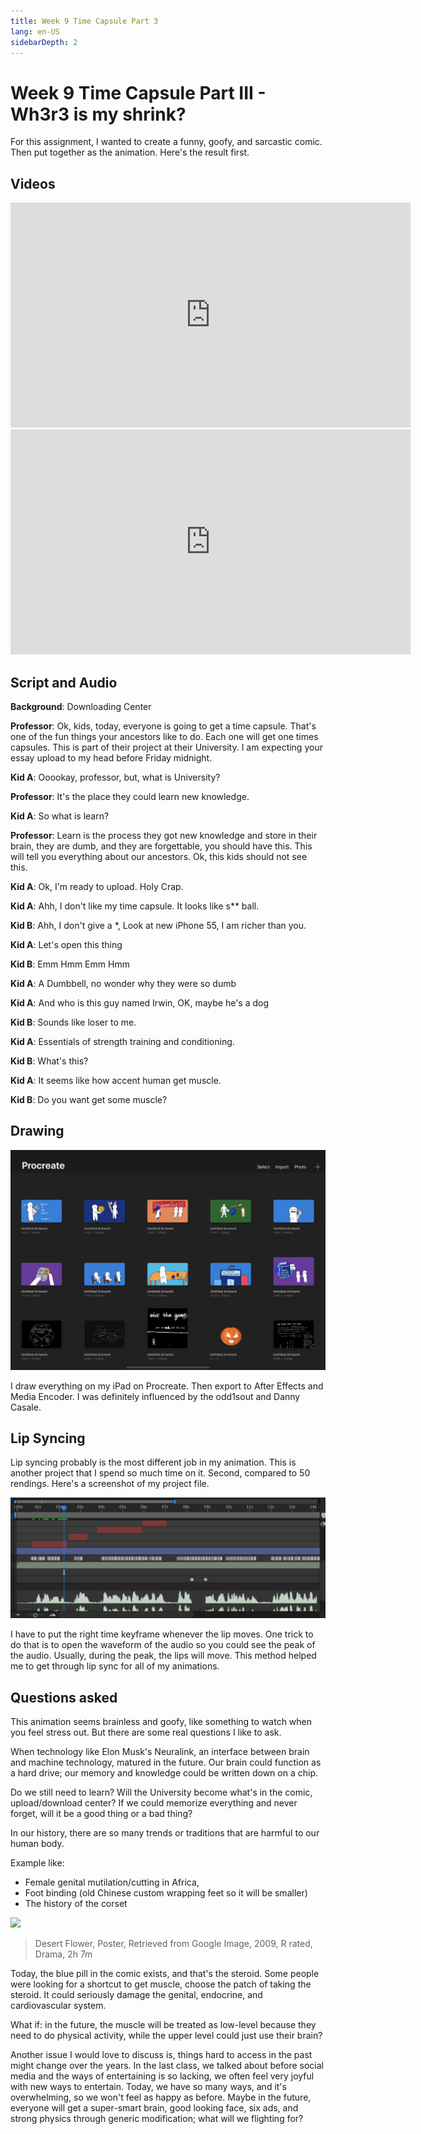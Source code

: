 ```yaml
---
title: Week 9 Time Capsule Part 3
lang: en-US
sidebarDepth: 2
---
```


# Week 9 Time Capsule Part III - Wh3r3 is my shrink? 

For this assignment, I wanted to create a funny, goofy, and sarcastic comic. Then put together as the animation. Here's the result first. 

## Videos

<iframe src="https://player.vimeo.com/video/477306368" width="640" height="360" frameborder="0" allow="autoplay; fullscreen" allowfullscreen></iframe>



<iframe src="https://player.vimeo.com/video/477422229" width="640" height="360" frameborder="0" allow="autoplay; fullscreen" allowfullscreen></iframe>

## Script and Audio

**Background**: Downloading Center 

**Professor**: Ok, kids, today, everyone is going to get a time capsule. That's one of the fun things your ancestors like to do. Each one will get one times capsules. This is part of their project at their University. I am expecting your essay upload to my head before Friday midnight. 

**Kid A**: Ooookay, professor, but, what is University? 

**Professor**: It's the place they could learn new knowledge. 

**Kid A**: So what is learn? 

**Professor**: Learn is the process they got new knowledge and store in their brain, they are dumb, and they are forgettable, you should have this. This will tell you everything about our ancestors. Ok, this kids should not see this.  

**Kid A**: Ok, I'm ready to upload. Holy Crap. 



**Kid A**: Ahh, I don't like my time capsule. It looks like s** ball. 

**Kid B**: Ahh, I don't give a *, Look at new iPhone 55, I am richer than you. 



**Kid A**: Let's open this thing

**Kid B**: Emm Hmm Emm Hmm

**Kid A**: A Dumbbell, no wonder why they were so dumb 

**Kid A**: And who is this guy named Irwin, OK, maybe he's a dog

**Kid B**: Sounds like loser to me. 

**Kid A**: Essentials of strength training and conditioning. 

**Kid B**: What's this? 

**Kid A**: It seems like how accent human get muscle. 

**Kid B**: Do you want get some muscle?  



## Drawing

![](https://raw.githubusercontent.com/irwinchyi/imgbed/master/img/IMG_EBA0204CE21E-1.jpeg)

I draw everything on my iPad on Procreate. Then export to After Effects and Media Encoder. I was definitely influenced by the odd1sout and Danny Casale. 



## Lip Syncing

Lip syncing probably is the most different job in my animation. This is another project that I spend so much time on it. Second, compared to 50 rendings.  Here's a screenshot of my project file. 

![](https://raw.githubusercontent.com/irwinchyi/imgbed/master/img/20201109214859.png)

I have to put the right time keyframe whenever the lip moves. One trick to do that is to open the waveform of the audio so you could see the peak of the audio. Usually, during the peak, the lips will move. This method helped me to get through lip sync for all of my animations. 

## Questions asked

This animation seems brainless and goofy, like something to watch when you feel stress out. But there are some real questions I like to ask. 

When technology like Elon Musk's Neuralink, an interface between brain and machine technology, matured in the future. Our brain could function as a hard drive; our memory and knowledge could be written down on a chip. 

Do we still need to learn? Will the University become what's in the comic,  upload/download center? If we could memorize everything and never forget, will it be a good thing or a bad thing? 

In our history, there are so many trends or traditions that are harmful to our human body. 

Example like:

- Female genital mutilation/cutting in Africa, 
- Foot binding (old Chinese custom wrapping feet so it will be smaller)
-  The history of the corset

![](https://warisdirie.files.wordpress.com/2011/03/picture-6.png)

> Desert Flower, Poster, Retrieved from Google Image, 2009, R rated, Drama, 2h 7m

Today, the blue pill in the comic exists, and that's the steroid. Some people were looking for a shortcut to get muscle, choose the patch of taking the steroid. It could seriously damage the genital, endocrine, and cardiovascular system. 

What if: in the future, the muscle will be treated as low-level because they need to do physical activity, while the upper level could just use their brain?

Another issue I would love to discuss is, things hard to access in the past might change over the years. In the last class, we talked about before social media and the ways of entertaining is so lacking, we often feel very joyful with new ways to entertain. Today, we have so many ways, and it's overwhelming, so we won't feel as happy as before. Maybe in the future, everyone will get a super-smart brain, good looking face, six ads, and strong physics through generic modification; what will we flighting for? 